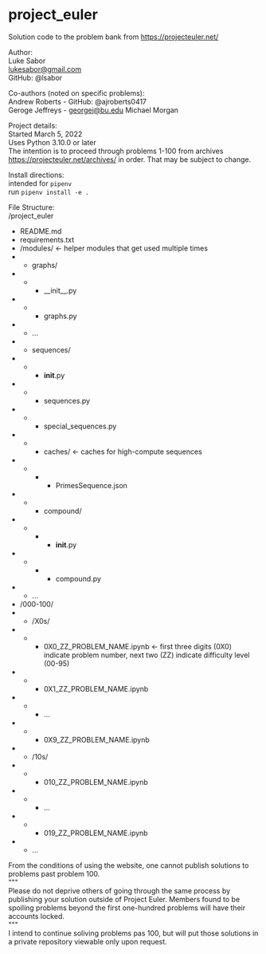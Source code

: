 # project_euler
Solution code to the problem bank from https://projecteuler.net/

Author:  
Luke Sabor  
lukesabor@gmail.com  
GitHub: @lsabor  

Co-authors (noted on specific problems):  
Andrew Roberts - GitHub: @ajroberts0417  
Geroge Jeffreys - georgej@bu.edu
Michael Morgan

Project details:  
Started March 5, 2022  
Uses Python 3.10.0 or later  
The intention is to proceed through problems 1-100 from archives https://projecteuler.net/archives/ in order. That may be subject to change.  

Install directions:  
intended for `pipenv`  
run `pipenv install -e .`  

File Structure:  
/project_euler
  *  README.md  
  *  requirements.txt  
  *  /modules/            <- helper modules that get used multiple times  
  *    *  graphs/
  *    *    *  \_\_init\_\_.py
  *    *    *  graphs.py
  *    *  ...  
  *    *  sequences/
  *    *    *  __init__.py
  *    *    *  sequences.py
  *    *    *  special_sequences.py
  *    *    *  caches/    <- caches for high-compute sequences
  *    *    *    *   PrimesSequence.json
  *    *    *  compound/
  *    *    *    *   __init__.py
  *    *    *    *   compound.py
  *    *  ...
  *  /000-100/  
  *    *  /X0s/
  *    *    *  0X0_ZZ_PROBLEM_NAME.ipynb    <- first three digits (0X0) indicate problem number, next two (ZZ) indicate difficulty level (00-95)
  *    *    *  0X1_ZZ_PROBLEM_NAME.ipynb
  *    *    *  ...  
  *    *    *  0X9_ZZ_PROBLEM_NAME.ipynb
  *    *  /10s/
  *    *    *  010_ZZ_PROBLEM_NAME.ipynb
  *    *    *  ...  
  *    *    *  019_ZZ_PROBLEM_NAME.ipynb
  *    *  ...  


From the conditions of using the website, one cannot publish solutions to problems past problem 100.  
"""  
Please do not deprive others of going through the same process by publishing your solution outside of Project Euler. Members found to be spoiling problems beyond the first one-hundred problems will have their accounts locked.  
"""  
I intend to continue soliving problems pas 100, but will put those solutions in a private repository viewable only upon request.  
